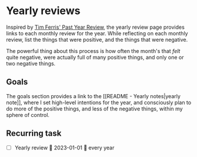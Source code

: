 # Yearly reviews

Inspired by [Tim Ferris' Past Year Review](https://tim.blog/2018/12/28/past-year-review/), the yearly review page provides links to each monthly review for the year. While reflecting on each monthly review, list the things that were positive, and the things that were negative.

The powerful thing about this process is how often the month's that _felt_ quite negative, were actually full of many positive things, and only one or two negative things.

## Goals

The goals section provides a link to the [[README - Yearly notes|yearly note]], where I set high-level intentions for the year, and consciously plan to do more of the positive things, and less of the negative things, within my sphere of control.

## Recurring task

- [ ] Yearly review 📅 2023-01-01 🔁 every year 
